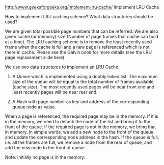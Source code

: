 http://www.geeksforgeeks.org/implement-lru-cache/ Implement LRU Cache

How to implement LRU caching scheme? What data structures should be used?

We are given total possible page numbers that can be referred. We are also given cache (or memory)
size (Number of page frames that cache can hold at a time). The LRU caching scheme is to remove the
least recently used frame when the cache is full and a new page is referenced which is not there in
cache. Please see the Galvin book for more details (see the LRU page replacement slide here).

We use two data structures to implement an LRU Cache.

1. A Queue which is implemented using a doubly linked list. The maximum size of the queue will be
   equal to the total number of frames available (cache size). The most recently used pages will be
   near front end and least recently pages will be near rear end.

2. A Hash with page number as key and address of the corresponding queue node as value.

When a page is referenced, the required page may be in the memory. If it is in the memory, we need
to detach the node of the list and bring it to the front of the queue. If the required page is not
in the memory, we bring that in memory. In simple words, we add a new node to the front of the queue
and update the corresponding node address in the hash. If the queue is full, i.e. all the frames are
full, we remove a node from the rear of queue, and add the new node to the front of queue.

Note: Initially no page is in the memory.
